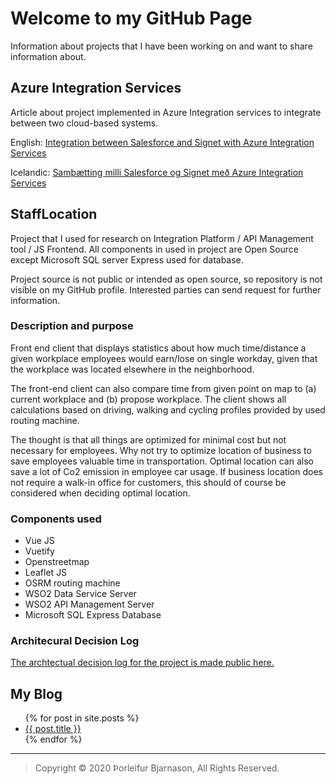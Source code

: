 # Welcome to my GitHub Page

Information about projects that I have been working on and want to share information about.

## Azure Integration Services
Article about project implemented in Azure Integration services to integrate between two cloud-based systems.

English:
[Integration between Salesforce and Signet with Azure Integration Services](/Azure%20Logic%20Apps%20Pilot%20Project/)

Icelandic:
[Samþætting milli Salesforce og Signet með Azure Integration Services](/Azure%20Logic%20Apps%20Pilot%20Project/README-is)

## StaffLocation
Project that I used for research on Integration Platform / API Management tool / JS Frontend.
All components in used in project are Open Source except Microsoft SQL server Express used for database.

Project source is not public or intended as open source, so repository is not visible on my GitHub profile. Interested parties can send request for further information.

### Description and purpose
Front end client that displays statistics about how much time/distance a given workplace employees would earn/lose on single workday, given that the workplace was located elsewhere in the neighborhood.

The front-end client can also compare time from given point on map to (a) current workplace and (b) propose workplace.
The client shows all calculations based on driving, walking and cycling profiles provided by used routing machine.

The thought is that all things are optimized for minimal cost but not necessary for employees. Why not try to optimize location of business to save employees valuable time in transportation. Optimal location can also save a lot of Co2 emission in employee car usage.
If business location does not require a walk-in office for customers, this should of course be considered when deciding optimal location.

### Components used
* Vue JS
* Vuetify 
* Openstreetmap
* Leaflet JS
* OSRM routing machine
* WSO2 Data Service Server
* WSO2 API Management Server
* Microsoft SQL Express Database

### Architecural Decision Log
[The archtectual decision log for the project is made public here.](/docs/adr/index.md)

## My Blog
<ul>
  {% for post in site.posts %}
    <li>
      <a href="{{ post.url }}">{{ post.title }}</a>
    </li>
  {% endfor %}
</ul>

<hr>

> Copyright © 2020 Þorleifur Bjarnason, All Rights Reserved.
